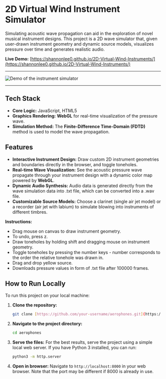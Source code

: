 # 2D Virtual Wind Instrument Simulator

Simulating acoustic wave propagation can aid in the exploration of novel musical instrument designs. This project is a 2D wave simulator that, given user-drawn instrument geometry and dynamic source models, visualizes pressure over time and generates realistic audio.

**Live Demo:** [https://shannonlee0.github.io/2D-Virtual-Wind-Instruments/](https://shannonlee0.github.io/2D-Virtual-Wind-Instruments/)

---

![Demo of the instrument simulator](./assets/gif.gif)

---

## Tech Stack

* **Core Logic:** JavaScript, HTML5
* **Graphics Rendering:** **WebGL** for real-time visualization of the pressure wave.
* **Simulation Method:** The **Finite-Difference Time-Domain (FDTD)** method is used to model the wave propagation.

## Features

* **Interactive Instrument Design:** Draw custom 2D instrument geometries and boundaries directly in the browser, and toggle toneholes.
* **Real-time Wave Visualization:** See the acoustic pressure wave propagate through your instrument design with a dynamic color map powered by **WebGL**.
* **Dynamic Audio Synthesis:** Audio data is generated directly from the wave simulation data into .txt file, which can be converted into a .wav file.
* **Customizable Source Models:** Choose a clarinet (single air jet model) or a recorder (air jet with labium) to simulate blowing into instruments of different timbres.

**Instructions:**
* Drag mouse on canvas to draw instrument geometry. 
* To undo, press z. 
* Draw toneholes by holding shift and dragging mouse on instrument geometry. 
* Toggle toneholes by pressing the number keys - number corresponds to the order the relative tonehole was drawn in. 
* Drag and drop yellow source.
* Downloads pressure values in form of .txt file after 100000 frames.

## How to Run Locally

To run this project on your local machine:

1.  **Clone the repository:**
    ```bash
    git clone [https://github.com/your-username/aerophones.git](https://github.com/your-username/aerophones.git)
    ```
2.  **Navigate to the project directory:**
    ```bash
    cd aerophones
    ```
3.  **Serve the files:**
    For the best results, serve the project using a simple local web server. If you have Python 3 installed, you can run:
    ```bash
    python3 -m http.server
    ```
4.  **Open in browser:**
    Navigate to `http://localhost:8000` in your web browser. Note that the port may be different if 8000 is already in use.
